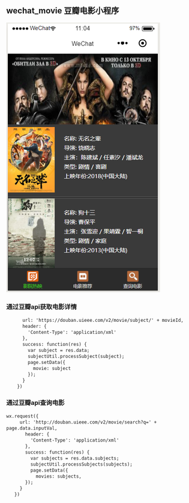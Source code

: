 ## wechat_movie 豆瓣电影小程序

![index](https://github.com/w190768613/wechat/blob/master/wechat_movie/index.png)

### 通过豆瓣api获取电影详情
``` wx.request({
      url: 'https://douban.uieee.com/v2/movie/subject/' + movieId,
      header: {
        'Content-Type': 'application/xml'
      },
      success: function(res) {
        var subject = res.data;
        subjectUtil.processSubject(subject);
        page.setData({
          movie: subject
        });
      }
    })
 ```
 
 ### 通过豆瓣api查询电影
 ```
 wx.request({
      url: 'http://douban.uieee.com/v2/movie/search?q=' + page.data.inputVal,
        header: {
          'Content-Type': 'application/xml'
        },
        success: function(res) {
          var subjects = res.data.subjects;
          subjectUtil.processSubjects(subjects);
          page.setData({
            movies: subjects,
        });
      }
    })
 ```
